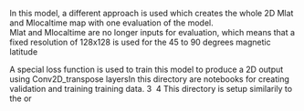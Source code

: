 In this model, a different approach is used which creates the whole 2D Mlat and Mlocaltime map with one evaluation of the model.  
Mlat and Mlocaltime are no longer inputs for evaluation, which means that a fixed resolution of 128x128 is used for the 45 to 90 degrees magnetic latitude

A special loss function is used to train this model to produce a 2D output using Conv2D_transpose layersIn this directory are notebooks for creating validation and training training data.
3
​
4
This directory is setup similarily to the or
